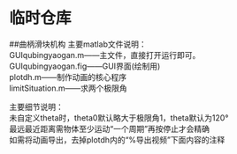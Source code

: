 # 临时仓库
##曲柄滑块机构
主要matlab文件说明：  
GUIqubingyaogan.m——主文件，直接打开运行即可。  
GUIqubingyaogan.fig——GUI界面(绘制用)  
plotdh.m——制作动画的核心程序  
limitSituation.m——求两个极限角  

主要细节说明：  
未自定义theta时，theta0默认略大于极限角1，theta默认为120°  
最远最近距离需物体至少运动“一个周期”再按停止才会精确  
如需将动画导出，去掉plotdh内的“%导出视频”下面内容的注释
